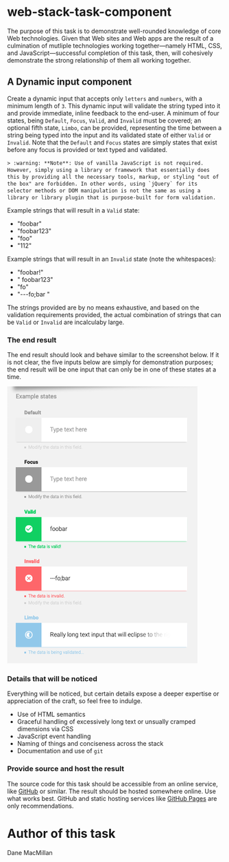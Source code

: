 web-stack-task-component
======================

The purpose of this task is to demonstrate well-rounded knowledge of core Web technologies. Given that Web sites and Web apps are the result of a culmination of mutliple technologies working together&mdash;namely HTML, CSS, and JavaScript&mdash;successful completion of this task, then, will cohesively demonstrate the strong relationship of them all working together.

## A Dynamic input component

Create a dynamic input that accepts only `letters` and `numbers`, with a minimum length of `3`. This dynamic input will validate the string typed into it and provide immediate, inline feedback to the end-user. A minimum of four states, being `Default`, `Focus`, `Valid`, and `Invalid` must be covered; an optional fifth state, `Limbo`, can be provided, representing the time between a string being typed into the input and its validated state of either `Valid` or `Invalid`. Note that the `Default` and `Focus` states are simply states that exist before any focus is provided or text typed and validated. 

```
> :warning: **Note**: Use of vanilla JavaScript is not required. However, simply using a library or framework that essentially does this by providing all the necessary tools, markup, or styling "out of the box" are forbidden. In other words, using `jQuery` for its selector methods or DOM manipulation is not the same as using a library or library plugin that is purpose-built for form validation.
```

Example strings that will result in a `Valid` state:

- "foobar"
- "foobar123"
- "foo"
- "112"

Example strings that will result in an `Invalid` state (note the whitespaces):

- "foobar!"
- "    foobar123"
- "fo"
- "---fo;bar "

The strings provided are by no means exhaustive, and based on the validation requirements provided, the actual combination of strings that can be `Valid` or `Invalid` are incalculaby large.

### The end result

The end result should look and behave similar to the screenshot below. If it is not clear, the five inputs below are simply for demonstration purposes; the end result will be one input that can only be in one of these states at a time. 

![](dynamic-input-component.png)

### Details that will be noticed

Everything will be noticed, but certain details expose a deeper expertise or appreciation of the craft, so feel free to indulge.

- Use of HTML semantics
- Graceful handling of excessively long text or unsually cramped dimensions via CSS
- JavaScript event handling
- Naming of things and conciseness across the stack
- Documentation and use of `git`

### Provide source and host the result

The source code for this task should be accessible from an online service, like [GitHub](https://github.com) or similar. The result should be hosted somewhere online. Use what works best. GitHub and static hosting services like [GitHub Pages](https://docs.github.com/en/pages/getting-started-with-github-pages/about-github-pages) are only recommendations.

# Author of this task

Dane MacMillan






